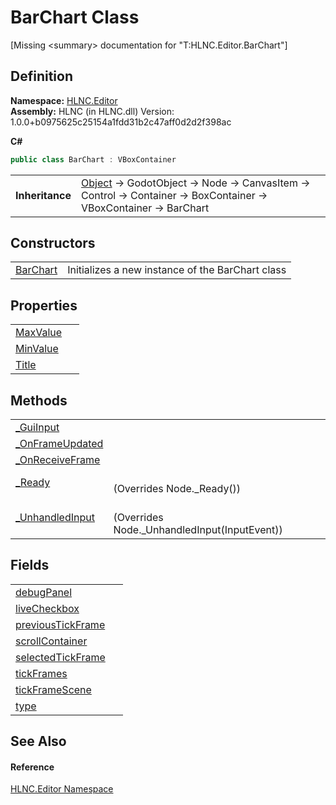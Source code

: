 # BarChart Class


\[Missing &lt;summary&gt; documentation for "T:HLNC.Editor.BarChart"\]



## Definition
**Namespace:** <a href="N_HLNC_Editor">HLNC.Editor</a>  
**Assembly:** HLNC (in HLNC.dll) Version: 1.0.0+b0975625c25154a1fdd31b2c47aff0d2d2f398ac

**C#**
``` C#
public class BarChart : VBoxContainer
```

<table><tr><td><strong>Inheritance</strong></td><td><a href="https://learn.microsoft.com/dotnet/api/system.object" target="_blank" rel="noopener noreferrer">Object</a>  →  GodotObject  →  Node  →  CanvasItem  →  Control  →  Container  →  BoxContainer  →  VBoxContainer  →  BarChart</td></tr>
</table>



## Constructors
<table>
<tr>
<td><a href="M_HLNC_Editor_BarChart__ctor">BarChart</a></td>
<td>Initializes a new instance of the BarChart class</td></tr>
</table>

## Properties
<table>
<tr>
<td><a href="P_HLNC_Editor_BarChart_MaxValue">MaxValue</a></td>
<td> </td></tr>
<tr>
<td><a href="P_HLNC_Editor_BarChart_MinValue">MinValue</a></td>
<td> </td></tr>
<tr>
<td><a href="P_HLNC_Editor_BarChart_Title">Title</a></td>
<td> </td></tr>
</table>

## Methods
<table>
<tr>
<td><a href="M_HLNC_Editor_BarChart__GuiInput">_GuiInput</a></td>
<td> </td></tr>
<tr>
<td><a href="M_HLNC_Editor_BarChart__OnFrameUpdated">_OnFrameUpdated</a></td>
<td> </td></tr>
<tr>
<td><a href="M_HLNC_Editor_BarChart__OnReceiveFrame">_OnReceiveFrame</a></td>
<td> </td></tr>
<tr>
<td><a href="M_HLNC_Editor_BarChart__Ready">_Ready</a></td>
<td><br />(Overrides Node._Ready())</td></tr>
<tr>
<td><a href="M_HLNC_Editor_BarChart__UnhandledInput">_UnhandledInput</a></td>
<td><br />(Overrides Node._UnhandledInput(InputEvent))</td></tr>
</table>

## Fields
<table>
<tr>
<td><a href="F_HLNC_Editor_BarChart_debugPanel">debugPanel</a></td>
<td> </td></tr>
<tr>
<td><a href="F_HLNC_Editor_BarChart_liveCheckbox">liveCheckbox</a></td>
<td> </td></tr>
<tr>
<td><a href="F_HLNC_Editor_BarChart_previousTickFrame">previousTickFrame</a></td>
<td> </td></tr>
<tr>
<td><a href="F_HLNC_Editor_BarChart_scrollContainer">scrollContainer</a></td>
<td> </td></tr>
<tr>
<td><a href="F_HLNC_Editor_BarChart_selectedTickFrame">selectedTickFrame</a></td>
<td> </td></tr>
<tr>
<td><a href="F_HLNC_Editor_BarChart_tickFrames">tickFrames</a></td>
<td> </td></tr>
<tr>
<td><a href="F_HLNC_Editor_BarChart_tickFrameScene">tickFrameScene</a></td>
<td> </td></tr>
<tr>
<td><a href="F_HLNC_Editor_BarChart_type">type</a></td>
<td> </td></tr>
</table>

## See Also


#### Reference
<a href="N_HLNC_Editor">HLNC.Editor Namespace</a>  
